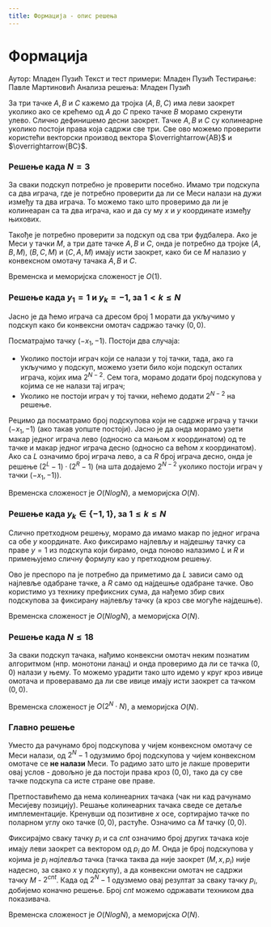 ```yaml
---
title: Формација - опис решења
---
```


# Формација

Аутор: Младен Пузић
Текст и тест примери: Младен Пузић
Тестирање: Павле Мартиновић
Анализа решења: Младен Пузић

За три тачке $A, B$ и $C$ кажемо да тројка $(A, B, C)$ има леви заокрет уколико ако се крећемо од $A$ до $C$ преко тачке $B$ морамо скренути улево. Слично дефинишемо десни заокрет. Тачке $A, B$ и $C$ су колинеарне уколико постоји права која садржи све три. Све ово можемо проверити користећи векторски производ вектора $\overrightarrow{AB}$ и $\overrightarrow{BC}$.

### Решење када $N = 3$
За сваки подскуп потребно је проверити посебно. Имамо три подскупа са два играча, где је потребно проверити да ли се Меси налази на дужи између та два играча. То можемо тако што проверимо да ли је колинеаран са та два играча, као и да су му $x$ и $y$ координатe између њихових.

Такође је потребно проверити за подскуп од сва три фудбалера. Ако је Меси у тачки $M$, а три дате тачке $A, B$ и $C$, онда је потребно да тројке $(A, B, M)$, $(B, C, M)$ и $(C, A, M)$ имају исти заокрет, како би се $M$ налазио у конвексном омотачу тачака $A, B$ и $C$.

Временска и меморијска сложеност је $O(1)$.

### Решење када $y_1 = 1$ и $y_k = -1$, за $1 < k \leq N$

Јасно је да ћемо играча са дресом број $1$ морати да укључимо у подскуп како би конвексни омотач садржао тачку $(0, 0)$. 

Посматрајмо тачку $(-x_1, -1)$. Постоји два случаја:

- Уколико постоји играч који се налази у тој тачки, тада, ако га укључимо у подскуп, можемо узети било који подскуп осталих играча, којих има $2^{N-2}$. Сем тога, морамо додати број подскупова у којима се не налази тај играч;
- Уколико не постоји играч у тој тачки, нећемо додати $2^{N-2}$ на решење.

Рецимо да посматрамо број подскупова који не садрже играча у тачки $(-x_1, -1)$ (ако такав уопште постоји). Јасно је да онда морамо узети макар једног играча лево (односно са мањом $x$ координатом) од те тачке и макар једног играча десно (односно са већом $x$ координатом). Ако са $L$ означимо број играча лево, а са $R$ број играча десно, онда је решење $(2^L-1)\cdot (2^R - 1)$ (на шта додајемо $2^{N-2}$ уколико постоји играч у тачки $(-x_1, -1)$).

Временска сложеност је $O(NlogN)$, а меморијска $O(N)$.

### Решење када $y_k \in \{-1, 1\}$, за $1 \leq k \leq N$

Слично претходном решењу, морамо да имамо макар по једног играча са обе $y$ координате. Ако фиксирамо најлевљу и најдешњу тачку са праве $y = 1$ из подскупа који бирамо, онда поново налазимо $L$ и $R$ и примењујемо сличну формулу као у претходном решењу. 

Ово је преспоро па је потребно да приметимо да $L$ зависи само од најлевље одабране тачке, а $R$ само од најдешње одабране тачке. Ово користимо уз технику префиксних сума, да нађемо збир свих подскупова за фиксирану најлевљу тачку (а кроз све могуће најдешње). 

Временска сложеност је $O(NlogN)$, а меморијска $O(N)$.


### Решење када $N \leq 18$
За сваки подскуп тачака, нађимо конвексни омотач неким познатим алгоритмом (нпр. монотони ланац) и онда проверимо да ли се тачка $(0, 0)$ налази у њему. То можемо урадити тако што идемо у круг кроз ивице омотача и проверавамо да ли све ивице имају исти заокрет са тачком $(0, 0)$.

Временска сложеност је $O(2^N \cdot N)$, а меморијска $О(N)$.

### Главно решење
Уместо да рачунамо број подскупова у чијем конвексном омотачу се Меси налази, од $2^N - 1$ одузмимо број подскупова у чијем конвексном омотаче се **не налази** Меси. То радимо зато што је лакше проверити овај услов - довољно је да постоји права кроз $(0, 0)$, тако да су све тачке подскупа са исте стране ове праве.

Претпоставићемо да нема колинеарних тачака (чак ни кад рачунамо Месијеву позицију). Решање колинеарних тачака сведе се детаље имплементације. Кренувши од позитивне $x$ осе, сортирајмо тачке по поларном углу око тачке $(0, 0)$, растуће. Означимо са $M$ тачку $(0, 0)$. 

Фиксирајмо сваку тачку $p_i$ и са $cnt$ означимо број других тачака које имају леви заокрет са вектором од $p_i$ до $M$. Онда је број подскупова у којима је $p_i$ *најлевља* тачка (тачка таква да није заокрет $(M, x, p_i)$ није надесно, за свако $x$ у подскупу),  а да конвексни омотач не садржи тачку $M$ - $2^{cnt}$. Када од $2^N - 1$ одузмемо овај резултат за сваку тачку $p_i$, добијемо коначно решење. Број $cnt$ можемо одржавати техником два показивача.

Временска сложеност је $O(NlogN)$, а меморијска $O(N)$.





